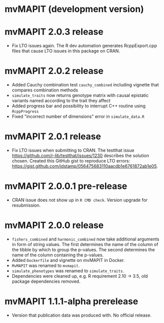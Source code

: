 # mvMAPIT (development version)


# mvMAPIT 2.0.3 release

* Fix LTO issues again. The R dev automation generates RcppExport.cpp files 
  that cause LTO issues in this package on CRAN.

# mvMAPIT 2.0.2 release

* Added Cauchy combination test `cauchy_combined` including vignette that compares combination methods
* `simulate_traits` now returns genotype matrix with causal epistatic variants named according to the trait they affect
* Added progress bar and possibility to interrupt C++ routine using `RcppProgress`
* Fixed "incorrect number of dimensions" error in `simulate_data.R`

# mvMAPIT 2.0.1 release

* Fix LTO issues when submitting to CRAN. The testthat issue https://github.com/r-lib/testthat/issues/1230
describes the solution chosen. Created this GitHub gist to reproduce LTO errors: https://gist.github.com/jdstamp/056475683110aacdb1e6761872ab1e05.

# mvMAPIT 2.0.0.1 pre-release

* CRAN issue does not show up in `R CMD check`. Version upgrade for resubmission.

# mvMAPIT 2.0.0 release

* `fishers_combined` and `harmonic_combined` now take additional arguments in 
form of string values. The first determines the name of the column of the tibble
by which to group the p-values. The second determines the name of the column 
  containing the p-values.
* Added `Dockerfile` and vignette on mvMAPIT in Docker.
* `MvMAPIT` was renamed to `mvmapit`.
* `simulate_phenotypes` was renamed to `simulate_traits`.
* Dependencies were cleaned up, e.g. R requirement 2.10 -> 3.5, old package 
dependencies removed.

# mvMAPIT 1.1.1-alpha prerelease
* Version that publication data was produced with. No official release.

